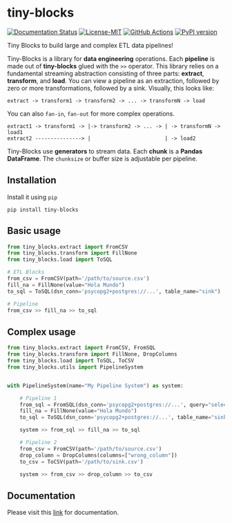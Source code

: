  tiny-blocks
=============

[![Documentation Status](https://readthedocs.org/projects/tiny-blocks/badge/?version=latest)](https://tiny-blocks.readthedocs.io/en/latest/?badge=latest)
[![License-MIT](https://img.shields.io/badge/License-MIT-yellow.svg)](https://github.com/pyprogrammerblog/tiny-blocks/blob/master/LICENSE)
[![GitHub Actions](https://github.com/pyprogrammerblog/tiny-blocks/workflows/CI/badge.svg/)](https://github.com/pyprogrammerblog/tiny-blocks/workflows/CI/badge.svg/)
[![PyPI version](https://badge.fury.io/py/tiny-blocks.svg)](https://badge.fury.io/py/tiny-blocks)

Tiny Blocks to build large and complex ETL data pipelines!

Tiny-Blocks is a library for **data engineering** operations. 
Each **pipeline** is made out of **tiny-blocks** glued with the `>>` operator.
This library relies on a fundamental streaming abstraction consisting of three
parts: **extract**, **transform**, and **load**. You can view a pipeline 
as an extraction, followed by zero or more transformations, followed by a sink. 
Visually, this looks like:

```
extract -> transform1 -> transform2 -> ... -> transformN -> load
```

You can also `fan-in`, `fan-out` for more complex operations.

```
extract1 -> transform1 -> |-> transform2 -> ... -> | -> transformN -> load1
extract2 ---------------> |                        | -> load2
```

Tiny-Blocks use **generators** to stream data. Each **chunk** is a **Pandas DataFrame**. 
The `chunksize` or buffer size is adjustable per pipeline.

Installation
-------------

Install it using ``pip``

```shell
pip install tiny-blocks
```

Basic usage
---------------

```python
from tiny_blocks.extract import FromCSV
from tiny_blocks.transform import FillNone
from tiny_blocks.load import ToSQL

# ETL Blocks
from_csv = FromCSV(path='/path/to/source.csv')
fill_na = FillNone(value="Hola Mundo")
to_sql = ToSQL(dsn_conn='psycopg2+postgres://...', table_name="sink")

# Pipeline
from_csv >> fill_na >> to_sql
```

Complex usage
----------------

```python
from tiny_blocks.extract import FromCSV, FromSQL
from tiny_blocks.transform import FillNone, DropColumns
from tiny_blocks.load import ToSQL, ToCSV
from tiny_blocks.utils import PipelineSystem


with PipelineSystem(name="My Pipeline System") as system:

    # Pipeline 1
    from_sql = FromSQL(dsn_conn='psycopg2+postgres://...', query="select * from source;")
    fill_na = FillNone(value="Hola Mundo")
    to_sql = ToSQL(dsn_conn='psycopg2+postgres://...', table_name="sink")

    system >> from_sql >> fill_na >> to_sql

    # Pipeline 2
    from_csv = FromCSV(path='/path/to/source.csv')
    drop_column = DropColumns(columns=["wrong_column"])
    to_csv = ToCSV(path='/path/to/sink.csv')

    system >> from_csv >> drop_column >> to_csv

```


Documentation
--------------

Please visit this [link](https://tiny-blocks.readthedocs.io/en/latest/) for documentation.
